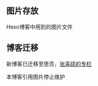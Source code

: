 ## 图片存放

Hexo博客中用到的图片文件

## 博客迁移

新博客已迁移至思否，[张喜硕的专栏](https://segmentfault.com/blog/zhangxishuo)

本博客引用图片停止维护
